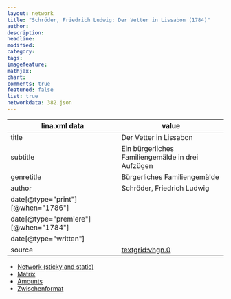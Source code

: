 ```yaml
---
layout: network
title: "Schröder, Friedrich Ludwig: Der Vetter in Lissabon (1784)"
author:
description:
headline:
modified:
category:
tags:
imagefeature: 
mathjax: 
chart: 
comments: true
featured: false
list: true
networkdata: 382.json
---
```

lina.xml data  | value
------------- | -------------
title|Der Vetter in Lissabon
subtitle|Ein bürgerliches Familiengemälde in drei Aufzügen
genretitle|Bürgerliches Familiengemälde
author|Schröder, Friedrich Ludwig
date[@type="print"][@when="1786"]|
date[@type="premiere"][@when="1784"]|
date[@type="written"]|
source|[textgrid:vhgn.0](https://textgridlab.org/1.0/tgcrud-public/rest/textgrid:vhgn.0/data)



* [Network (sticky and static)](/network382)
* [Matrix](/matrix382)
* [Amounts](/amounts382)
* [Zwischenformat](/lina382 )
